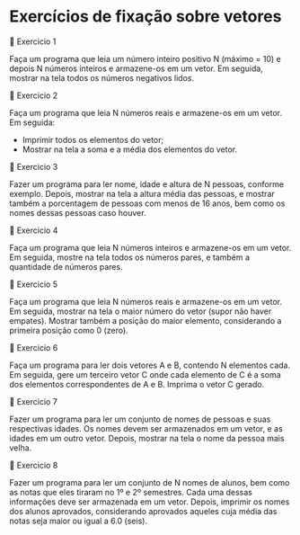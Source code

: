# Exercícios de fixação sobre vetores 

💠 Exercicio 1

  Faça um programa que leia um número inteiro positivo N (máximo = 10) e depois N números inteiros e armazene-os em um vetor. Em seguida, mostrar na tela todos os números negativos lidos. 

💠 Exercicio 2

  Faça um programa que leia N números reais e armazene-os em um vetor. Em seguida:
- Imprimir todos os elementos do vetor;
- Mostrar na tela a soma e a média dos elementos do vetor.

💠 Exercicio 3

Fazer um programa para ler nome, idade e altura de N pessoas, conforme exemplo. Depois, mostrar na tela a altura média das pessoas, e mostrar também a porcentagem de pessoas com menos de 16 anos, bem como os nomes dessas pessoas caso houver. 

💠 Exercicio 4

Faça um programa que leia N números inteiros e armazene-os em um vetor. Em seguida, mostre na tela todos os números pares, e também a quantidade de números pares. 

💠 Exercicio 5

Faça um programa que leia N números reais e armazene-os em um vetor. Em seguida, mostrar na tela o maior número do vetor (supor não haver empates). Mostrar também a posição do maior elemento, considerando a primeira posição como 0 (zero). 

💠 Exercicio 6

 Faça um programa para ler dois vetores A e B, contendo N elementos cada. Em seguida, gere um terceiro vetor C onde cada elemento de C é a soma dos elementos correspondentes de A e B. Imprima o vetor C gerado.

💠 Exercicio 7

Fazer um programa para ler um conjunto de nomes de pessoas e suas respectivas idades. Os nomes devem ser armazenados em um vetor, e as idades em um outro vetor. Depois, mostrar na tela o nome da pessoa mais velha. 

💠 Exercicio 8

Fazer um programa para ler um conjunto de N nomes de alunos, bem como as notas que eles tiraram no 1º e 2º semestres. Cada uma dessas informações deve ser armazenada em um vetor. Depois, imprimir os nomes dos alunos aprovados, considerando aprovados aqueles cuja média das notas seja maior ou igual a 6.0 (seis). 

